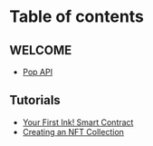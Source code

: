 # Table of contents

## WELCOME

* [Pop API](README.md)

## Tutorials

* [Your First Ink! Smart Contract](tutorials/your-first-contract.md)
* [Creating an NFT Collection](tutorials/creating-an-nft-collection.md)
